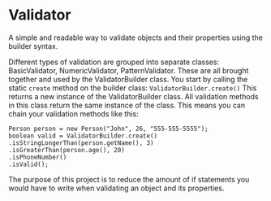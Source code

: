 # Validator
A simple and readable way to validate objects and their properties using the builder syntax.

Different types of validation are grouped into separate classes: BasicValidator, NumericValidator, PatternValidator. 
These are all brought together and used by the ValidatorBuilder class. You start by calling the static `create` method on the builder class: `ValidatorBuilder.create()` This returns a new instance of the ValidatorBuilder class. All validation methods in this class return the same instance of the class. This means you can chain your validation methods like this:
```
Person person = new Person("John", 26, "555-555-5555");
boolean valid = ValidatorBuilder.create()
.isStringLongerThan(person.getName(), 3)
.isGreaterThan(person.age(), 20)
.isPhoneNumber()
.isValid();
```
The purpose of this project is to reduce the amount of if statements you would have to write when validating an object and its properties.
